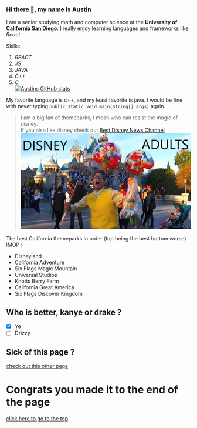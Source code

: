 
### Hi there 👋, my name is Austin  
 
I am a senior studying math and computer science at the **University of     California San Diego**. I really enjoy learning languages and frameworks like *React*.    

Skills:   
1. *REACT*    
2. *JS*    
3. *JAVA*    
4. *C++*    
5. *C*    
[![Austins GitHub stats](https://github-readme-stats.vercel.app/api?username=asmarking)](https://github.com/asmarking/github-readme-stats)  

My favorite language is c++, and my least favorite is java. I would be fine   with never typing `public static void main(String[] args)` again.     

> I am a big fan of themeparks, I mean who can resist the magic of disney.  
If you also like disney check out [Best Disney News Channel](https://www.youtube.com/channel/UCRDgYztYctlZ5Z2dN9CW49w)  
![disney adults](asm.jpg)  

The best California themeparks in order (top being the best bottom worse) IMOP :  
- Disneyland
- California Adventure  
- Six Flags Magic Mountain  
- Universal Studios  
- Knotts Berry Farm  
- California Great America  
- Six Flags Discover Kingdom  

## Who is better, kanye or drake ?   
- [x] Ye  
- [ ] Drizzy   

## Sick of this page ?
[check out this other page](other-file.md)

# Congrats you made it to the end of the page

[click here to go to the top](#hi-there--my-name-is-austin)